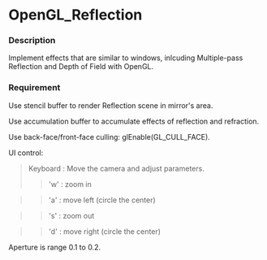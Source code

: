 # OpenGL_Reflection
### Description
Implement effects that are similar to windows, inlcuding Multiple-pass Reflection and Depth of Field with OpenGL.

### Requirement
Use stencil buffer to render Reflection scene in mirror's area.

Use accumulation buffer to accumulate effects of reflection and refraction.

Use back-face/front-face culling: glEnable(GL_CULL_FACE).

UI control:
> Keyboard : Move the camera and adjust parameters.
 >> 'w' : zoom in
 
 >> 'a' : move left (circle the center)
 
 >> 's' : zoom out
 
 >> 'd' : move right (circle the center)

Aperture is range 0.1 to 0.2.
